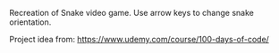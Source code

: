 Recreation of Snake video game. Use arrow keys to change snake orientation.

Project idea from: https://www.udemy.com/course/100-days-of-code/
